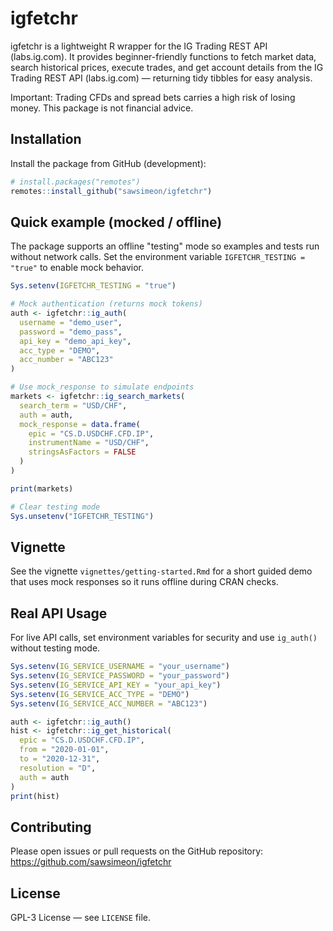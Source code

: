 # igfetchr

igfetchr is a lightweight R wrapper for the IG Trading REST API (labs.ig.com). It provides beginner-friendly functions to fetch market data, search historical prices, execute trades, and get account details from the IG Trading REST API (labs.ig.com) — returning tidy tibbles for easy analysis.

Important: Trading CFDs and spread bets carries a high risk of losing money. This package is not financial advice.


## Installation

Install the package from GitHub (development):

```r
# install.packages("remotes")
remotes::install_github("sawsimeon/igfetchr")
```

## Quick example (mocked / offline)

The package supports an offline "testing" mode so examples and tests run without network calls. Set the environment variable `IGFETCHR_TESTING = "true"` to enable mock behavior.

```r
Sys.setenv(IGFETCHR_TESTING = "true")

# Mock authentication (returns mock tokens)
auth <- igfetchr::ig_auth(
  username = "demo_user",
  password = "demo_pass",
  api_key = "demo_api_key",
  acc_type = "DEMO",
  acc_number = "ABC123"
)

# Use mock_response to simulate endpoints
markets <- igfetchr::ig_search_markets(
  search_term = "USD/CHF",
  auth = auth,
  mock_response = data.frame(
    epic = "CS.D.USDCHF.CFD.IP",
    instrumentName = "USD/CHF",
    stringsAsFactors = FALSE
  )
)

print(markets)

# Clear testing mode
Sys.unsetenv("IGFETCHR_TESTING")

```

## Vignette

See the vignette `vignettes/getting-started.Rmd` for a short guided demo that uses mock responses so it runs offline during CRAN checks.

## Real API Usage

For live API calls, set environment variables for security and use `ig_auth()` without testing mode.

```r
Sys.setenv(IG_SERVICE_USERNAME = "your_username")
Sys.setenv(IG_SERVICE_PASSWORD = "your_password")
Sys.setenv(IG_SERVICE_API_KEY = "your_api_key")
Sys.setenv(IG_SERVICE_ACC_TYPE = "DEMO")
Sys.setenv(IG_SERVICE_ACC_NUMBER = "ABC123")

auth <- igfetchr::ig_auth()
hist <- igfetchr::ig_get_historical(
  epic = "CS.D.USDCHF.CFD.IP",
  from = "2020-01-01",
  to = "2020-12-31",
  resolution = "D",
  auth = auth
)
print(hist)
```

## Contributing

Please open issues or pull requests on the GitHub repository: https://github.com/sawsimeon/igfetchr

## License

GPL-3 License — see `LICENSE` file.
